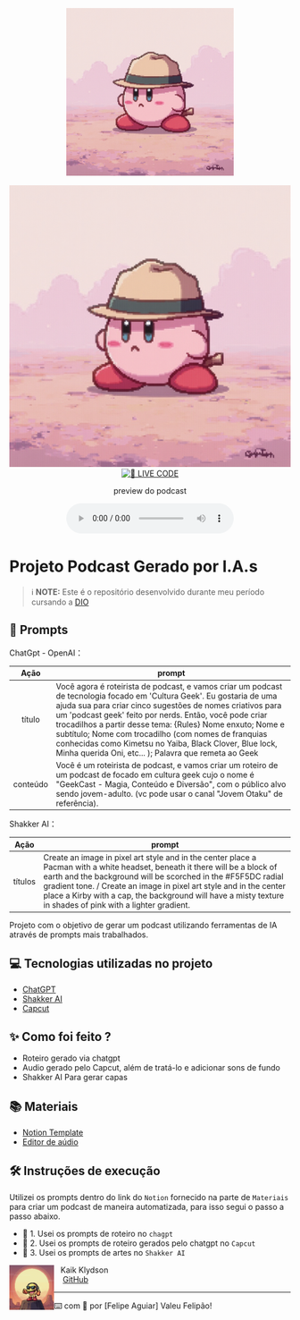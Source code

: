 <p align="center">
<img 
    src="./Kirby.png"
    width="300"
/>
</p>

<p align="center">
<a href="https://dio.me/">
    <img 
        src="Kirby.png" 
        alt="DIO - Code The Future">
</a>
<a href="https://dio.me/">
<img 
    src="https://img.shields.io/badge/🔴_LIVE_CODE-FF5E72" 
    alt="🔴 LIVE CODE">
</a>
</p>

<p align="center">
    preview do podcast
</p>

<div align="center">
    <audio src="output/podcast_editado.MP3" controls title="Podcast editado"></audio>
</div>

# Projeto Podcast Gerado por I.A.s

 > ℹ️ **NOTE:** Este é o repositório desenvolvido durante meu período cursando a [DIO](https://dio.me)

## 🧠 Prompts


ChatGpt - OpenAI：

|   Ação   | prompt                                                                                                                                                                                                                                                                         |
| :------: | ------------------------------------------------------------------------------------------------------------------------------------------------------------------------------------------------------------------------------------------------------------------------------ |
|  título  | Você agora é roteirista de podcast, e vamos criar um podcast de tecnologia focado em 'Cultura Geek'. Eu gostaria de uma ajuda sua para criar cinco sugestões de nomes criativos para um 'podcast geek' feito por nerds. Então, você pode criar trocadilhos a partir desse tema: {Rules} Nome enxuto; Nome e subtítulo; Nome com trocadilho (com nomes de franquias conhecidas como Kimetsu no Yaiba, Black Clover, Blue lock, Minha querida Oni, etc... ); Palavra que remeta ao Geek|
| conteúdo | Você é um roteirista de podcast, e vamos criar um  roteiro de um podcast de focado em cultura geek cujo o nome é "GeekCast - Magia, Conteúdo e Diversão",  com o público alvo sendo jovem-adulto. (vc pode usar o canal "Jovem Otaku" de referência). |



Shakker AI：

|  Ação  | prompt                                                                                 |
| :----: | -------------------------------------------------------------------------------------- |
| títulos | Create an image in pixel art style and in the center place a Pacman with a white headset, beneath it there will be a block of earth and the background will be scorched in the #F5F5DC radial gradient tone. /  Create an image in pixel art style and in the center place a Kirby with a cap, the background will have a misty texture in shades of pink with a lighter gradient. |


Projeto com o objetivo de gerar um podcast utilizando ferramentas de IA através de prompts mais trabalhados.

## 💻 Tecnologias utilizadas no projeto

- [ChatGPT](https://chat.openai.com/) 
- [Shakker AI](https://www.shakker.ai/pt/home)
- [Capcut](https://www.capcut.com/pt-br/)

## ✨ Como foi feito ?

- Roteiro gerado via chatgpt
- Audio gerado pelo Capcut, além de tratá-lo e adicionar sons de fundo
- Shakker AI Para gerar capas

## 📚 Materiais

- [Notion Template](https://helpful-jump-17b.notion.site/PAS-Podcast-AI-Studio-210489e15d7a4a73b743bb159e45d06f?pvs=4)
- [Editor de aúdio](https://www.capcut.com/editor?from_page=landing_page&__action_from=picture_V%C3%ADdeos%20profissionais%20em%20minutos,%20n%C3%A3o%20em%20horas.)


## 🛠️ Instruções de execução

Utilizei os prompts dentro do link do `Notion` fornecido na parte de `Materiais` para criar um podcast de maneira automatizada, para isso segui o passo a passo abaixo.

- 🤖 1. Usei os prompts de roteiro no `chagpt`
- 🤖 2. Usei os prompts de roteiro gerados pelo chatgpt no  `Capcut`
- 🤖 3. Usei os prompts de artes no `Shakker AI`

<p>
    <img 
      align=left 
      margin=10 
      width=80 
      src="Pacman.png"
    />
    <p>&nbsp&nbsp&nbspKaik Klydson<br>
    &nbsp&nbsp&nbsp
    <a 
        href="https://github.com/Caspioif">
        GitHub
    </a>
   


---

⌨️ com 💜 por [Felipe Aguiar] Valeu Felipão!
